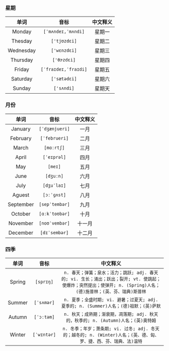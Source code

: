 ### 星期

|    单词      |      音标     |               中文释义                         |
:------------:|:------------:|:--------------------------------------------:|
| Monday      | `[ˈmʌndeɪ,ˈmʌndi]` |  星期一    |
| Thesday     | `['tjʊzdɛi]`    | 星期二  |
| Wednesday   | `['wɛnzdɛi]`    | 星期三  |
| Thursday    | `['θɝzdɛi]`     | 星期四  |
| Friday      | `[ˈfraɪdeɪ,ˈfraɪdi]` | 星期五 |
| Saturday    | `['sætədɛi]`    | 星期六  |
| Sunday      | `['sʌndi]`      | 星期天  |

### 月份

|    单词      |      音标     |         中文释义        |
:------------:|:------------:|:----------------------:|
| January     | `[ˈdʒænjueri]` | 一月    |
| February    | `[ˈfebrueri]`  | 二月    |
| March       | `[mɑːrtʃ]`     | 三月    |
| April       | `[ˈeɪprəl]`    | 四月    |
| May         | `[meɪ]`        | 五月    |
| June        | `[dʒuːn]`      | 六月    |
| July        | `[dʒuˈlaɪ]`    | 七月    |
| Aguest      | `[ɔːˈɡʌst]`    | 八月    |
| September   | `[sepˈtembər]` | 九月    |
| October     | `[ɑːkˈtoʊbər]` | 十月    |
| November    | `[noʊˈvembər]` | 十一月  |
| December    | `[dɪˈsembər]`  | 十二月  |

### 四季
|    单词      |      音标     |         中文释义        |
:------------:|:------------:|:----------------------:|
| Spring      | `[sprɪŋ]`    | `n. 春天；弹簧；泉水；活力；跳跃; adj. 春天的; vi. 生长；涌出；跃出；裂开; vt. 使跳起；使爆炸；突然提出；使弹开; n. (Spring)人名；(德)施普林；(英、芬、瑞典)斯普林` |
| Summer      | `[ˈsʌmər]`   | `n. 夏季；全盛时期; vi. 避暑；过夏天; adj. 夏季的; n. (Summer)人名；(德)祖默；(英)萨默` |
| Autumn      | `[ˈɔːtəm]`   | `n. 秋天；成熟期；渐衰期，凋落期; adj. 秋天的，秋季的; n. (Autumn)人名；(英)奥特姆` |
| Winter      | `[ˈwɪntər]` | `n. 冬季；年岁；萧条期; vi. 过冬; adj. 冬天的；越冬的; n. (Winter)人名；(英、德、匈、罗、捷、西、芬、瑞典、法)温特`

